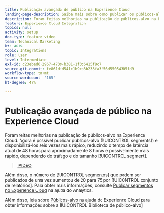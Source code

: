 ```yaml
---
title: Publicação avançada de público na Experience Cloud
landing-page-description: Saiba mais sobre como publicar os públicos-alvo (segmentos) e torná-los disponíveis mais rápido do que nunca.
description: Foram feitas melhorias na publicação de públicos-alvo na Experience Cloud. Agora você pode publicar públicos-alvo (segmentos) e disponibilizá-las seis vezes mais rápido, reduzindo o tempo de latência atual de 48 horas para aproximadamente 8 horas, e possivelmente mais rápido, dependendo do tráfego e do tamanho do segmento.
feature: Experience Cloud Integration
topics: null
activity: setup
doc-type: feature video
team: Technical Marketing
kt: 4819
topic: Integrations
role: User
level: Intermediate
exl-id: c23ebad6-2967-4739-b381-1f3c6415f8c7
source-git-commit: fe861dfd541c1b9cb3b233fa3f56d55054305fd9
workflow-type: tm+mt
source-wordcount: '165'
ht-degree: 47%

---
```


# Publicação avançada de público na Experience Cloud

Foram feitas melhorias na publicação de públicos-alvo na Experience Cloud. Agora é possível publicar públicos-alvo ([!UICONTROL segments]) e disponibilizá-los seis vezes mais rápido, reduzindo o tempo de latência atual de 48 horas para aproximadamente 8 horas e possivelmente mais rápido, dependendo do tráfego e do tamanho [!UICONTROL segment].

>[!VIDEO](https://video.tv.adobe.com/v/32842/?quality=12)

Além disso, o número de [!UICONTROL segmentos] que podem ser publicados de uma vez aumentou de 20 para 75 por [!UICONTROL conjunto de relatórios].
Para obter mais informações, consulte [Publicar segmentos no Experience Cloud](https://experienceleague.adobe.com/docs/analytics/components/segmentation/segmentation-workflow/seg-publish.html) na ajuda do Analytics.

Além disso, leia sobre [Públicos-alvo](https://experienceleague.adobe.com/docs/core-services/interface/audiences/audience-library.html?lang=pt-BR) na ajuda do Experience Cloud para obter informações sobre a [!UICONTROL Biblioteca de público-alvo].
